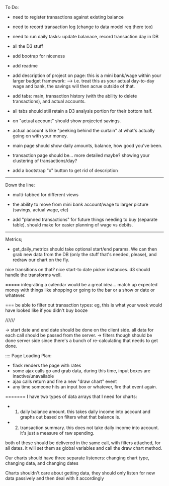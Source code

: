 To Do:

- need to register transactions against existing balance
- need to record transaction log (change to data model req there too)
- need to run daily tasks: update balanace, record transaction day in DB
- all the D3 stuff
- add bootrap for niceness
- add readme
- add description of project on page: this is a mini bank/wage within your larger budget framework:
--> i.e. treat this as your actual day-to-day wage and bank, the savings will then acrue outside of that.


- add tabs: main, transaction history (with the ability to delete transactions), and actual accounts.
- all tabs should still retain a D3 analysis portion for their bottom half.
- on "actual account" should show projected savings.
- actual account is like "peeking behind the curtain" at what's actually going on with your money.
- main page should show daily amounts, balance, how good you've been.
- transaction page should be... more detailed maybe? showing your clustering of transactions/day?

- add a bootstrap "x" button to get rid of description

---

Down the line:

- multi-tabbed for different views
- the ability to move from mini bank account/wage to larger picture (savings, actual wage, etc)

- add "planned transactions" for future things needing to buy (separate table). should
make for easier planning of wage vs debits.


---
Metrics;

- get_daily_metrics should take optional start/end params.  We can then grab new data from the DB (only
the stuff that's needed, please), and redraw our chart on the fly.

nice transitions on that? nice start-to date picker instances.
d3 should handle the transforms well.

=====
integrating a calendar would be a great idea... match up expected money with things like shopping 
or going to the bar or a show or date or whatever.

===
be able to filter out transaction types: eg, this is what your week would have looked like if you
didn't buy booze

//////

-> start date and end date should be done on the client side.  all data for each call should be passed from the
server.
-> filters though should be done server side since there's a bunch of re-calculating that needs to get done.


::::
Page Loading Plan:
- flask renders the page with rates
- some ajax calls go and grab data, during this time, input boxes are inactive/unavailable
- ajax calls return and fire a new "draw chart" event
- any time someone hits an input box or whatever, fire that event again.


=======
I have two types of data arrays that I need for charts:
- 1) daily balance amount.  this takes daily income into account and graphs out based on filters what that balance is.
- 2) transaction summary. this does not take daily income into account.  it's just a measure of raw spending.

both of these should be delivered in the same call, with filters attached, for all dates.
it will set them as global variables and call the draw chart method.

Our charts should have three separate listeners: changing chart type, changing data, and changing dates


Charts shouldn't care about getting data, they should only listen for new data passively and then deal with it accordingly























